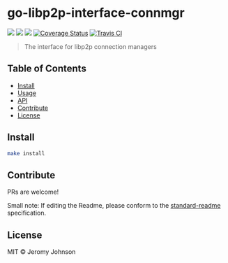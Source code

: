 go-libp2p-interface-connmgr
==================

[![](https://img.shields.io/badge/made%20by-Protocol%20Labs-blue.svg?style=flat-square)](http://ipn.io)
[![](https://img.shields.io/badge/project-IPFS-blue.svg?style=flat-square)](http://libp2p.io/)
[![](https://img.shields.io/badge/freenode-%23ipfs-blue.svg?style=flat-square)](http://webchat.freenode.net/?channels=%23ipfs)
[![Coverage Status](https://coveralls.io/repos/github/libp2p/go-libp2p-interface-connmgr/badge.svg?branch=master)](https://coveralls.io/github/libp2p/go-libp2p-interface-connmgr?branch=master)
[![Travis CI](https://travis-ci.org/libp2p/go-libp2p-interface-connmgr.svg?branch=master)](https://travis-ci.org/libp2p/go-libp2p-interface-connmgr)

> The interface for libp2p connection managers


## Table of Contents

- [Install](#install)
- [Usage](#usage)
- [API](#api)
- [Contribute](#contribute)
- [License](#license)

## Install

```sh
make install
```

## Contribute

PRs are welcome!

Small note: If editing the Readme, please conform to the [standard-readme](https://github.com/RichardLitt/standard-readme) specification.

## License

MIT © Jeromy Johnson
